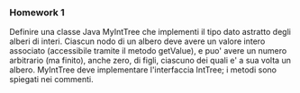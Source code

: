 ### Homework 1 
Definire una classe Java MyIntTree che implementi il tipo dato astratto degli alberi di interi. 
Ciascun nodo di un albero deve avere un valore intero associato (accessibile tramite il metodo getValue),
e puo' avere un numero arbitrario (ma finito), anche zero, di figli, ciascuno dei quali e' a sua volta un albero.
MyIntTree deve implementare l'interfaccia IntTree; i metodi sono spiegati nei commenti.
